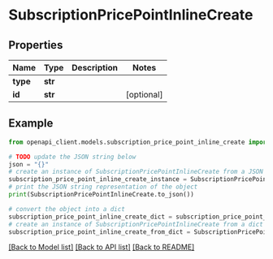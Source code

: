 # SubscriptionPricePointInlineCreate


## Properties

Name | Type | Description | Notes
------------ | ------------- | ------------- | -------------
**type** | **str** |  | 
**id** | **str** |  | [optional] 

## Example

```python
from openapi_client.models.subscription_price_point_inline_create import SubscriptionPricePointInlineCreate

# TODO update the JSON string below
json = "{}"
# create an instance of SubscriptionPricePointInlineCreate from a JSON string
subscription_price_point_inline_create_instance = SubscriptionPricePointInlineCreate.from_json(json)
# print the JSON string representation of the object
print(SubscriptionPricePointInlineCreate.to_json())

# convert the object into a dict
subscription_price_point_inline_create_dict = subscription_price_point_inline_create_instance.to_dict()
# create an instance of SubscriptionPricePointInlineCreate from a dict
subscription_price_point_inline_create_from_dict = SubscriptionPricePointInlineCreate.from_dict(subscription_price_point_inline_create_dict)
```
[[Back to Model list]](../README.md#documentation-for-models) [[Back to API list]](../README.md#documentation-for-api-endpoints) [[Back to README]](../README.md)


